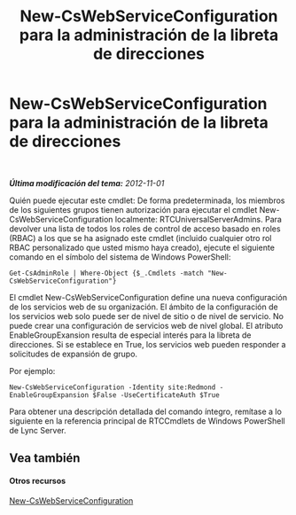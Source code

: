 ﻿---
title: New-CsWebServiceConfiguration para la administración de la libreta de direcciones
TOCTitle: New-CsWebServiceConfiguration para la administración de la libreta de direcciones
ms:assetid: 49e4ecc5-aa3e-4dd4-a32c-b0dea3758fab
ms:mtpsurl: https://technet.microsoft.com/es-es/library/Gg429703(v=OCS.15)
ms:contentKeyID: 48275185
ms.date: 01/07/2017
mtps_version: v=OCS.15
ms.translationtype: HT
---

# New-CsWebServiceConfiguration para la administración de la libreta de direcciones

 

_**Última modificación del tema:** 2012-11-01_

Quién puede ejecutar este cmdlet: De forma predeterminada, los miembros de los siguientes grupos tienen autorización para ejecutar el cmdlet New-CsWebServiceConfiguration localmente: RTCUniversalServerAdmins. Para devolver una lista de todos los roles de control de acceso basado en roles (RBAC) a los que se ha asignado este cmdlet (incluido cualquier otro rol RBAC personalizado que usted mismo haya creado), ejecute el siguiente comando en el símbolo del sistema de Windows PowerShell:

    Get-CsAdminRole | Where-Object {$_.Cmdlets -match "New-CsWebServiceConfiguration"}

El cmdlet New-CsWebServiceConfiguration define una nueva configuración de los servicios web de su organización. El ámbito de la configuración de los servicios web solo puede ser de nivel de sitio o de nivel de servicio. No puede crear una configuración de servicios web de nivel global. El atributo EnableGroupExansion resulta de especial interés para la libreta de direcciones. Si se establece en True, los servicios web pueden responder a solicitudes de expansión de grupo.

Por ejemplo:

    New-CsWebServiceConfiguration -Identity site:Redmond -EnableGroupExpansion $False -UseCertificateAuth $True

Para obtener una descripción detallada del comando íntegro, remítase a lo siguiente en la referencia principal de RTCCmdlets de Windows PowerShell de Lync Server.

## Vea también

#### Otros recursos

[New-CsWebServiceConfiguration](new-cswebserviceconfiguration.md)

